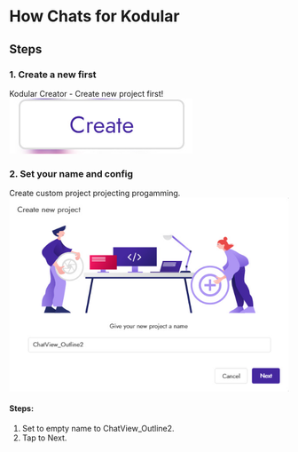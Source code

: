 # How Chats for Kodular
## Steps
### 1. Create a new first
Kodular Creator - Create new project first!
![1](images/bandicam%202022-12-15%2016-23-29-040.jpg)
### 2. Set your name and config
Create custom project projecting progamming.
![2](images/bandicam%202022-12-15%2016-30-53-711.jpg)
#### Steps:
1. Set to empty name to ChatView_Outline2.
2. Tap to Next.
